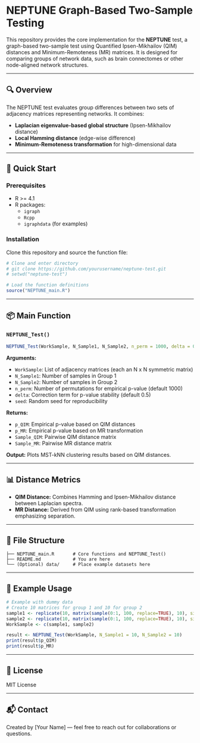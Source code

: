 # NEPTUNE Graph-Based Two-Sample Testing

This repository provides the core implementation for the **NEPTUNE** test, a graph-based two-sample test using Quantified Ipsen-Mikhailov (QIM) distances and Minimum-Remoteness (MR) matrices. It is designed for comparing groups of network data, such as brain connectomes or other node-aligned network structures.

---

## 🔍 Overview

The NEPTUNE test evaluates group differences between two sets of adjacency matrices representing networks. It combines:

- **Laplacian eigenvalue-based global structure** (Ipsen-Mikhailov distance)
- **Local Hamming distance** (edge-wise difference)
- **Minimum-Remoteness transformation** for high-dimensional data

---

## 🚀 Quick Start

### Prerequisites

- R >= 4.1
- R packages:
  - `igraph`
  - `Rcpp`
  - `igraphdata` (for examples)

### Installation

Clone this repository and source the function file:

```r
# Clone and enter directory
# git clone https://github.com/yourusername/neptune-test.git
# setwd("neptune-test")

# Load the function definitions
source("NEPTUNE_main.R")
```

---

## 📦 Main Function

### `NEPTUNE_Test()`

```r
NEPTUNE_Test(WorkSample, N_Sample1, N_Sample2, n_perm = 1000, delta = 0.5, seed = 11)
```

**Arguments:**

- `WorkSample`: List of adjacency matrices (each an N x N symmetric matrix)
- `N_Sample1`: Number of samples in Group 1
- `N_Sample2`: Number of samples in Group 2
- `n_perm`: Number of permutations for empirical p-value (default 1000)
- `delta`: Correction term for p-value stability (default 0.5)
- `seed`: Random seed for reproducibility

**Returns:**

- `p_QIM`: Empirical p-value based on QIM distances
- `p_MR`: Empirical p-value based on MR transformation
- `Sample_QIM`: Pairwise QIM distance matrix
- `Sample_MR`: Pairwise MR distance matrix

**Output:** Plots MST-kNN clustering results based on QIM distances.

---

## 📊 Distance Metrics

- **QIM Distance:** Combines Hamming and Ipsen-Mikhailov distance between Laplacian spectra.
- **MR Distance:** Derived from QIM using rank-based transformation emphasizing separation.

---

## 📂 File Structure

```
├── NEPTUNE_main.R       # Core functions and NEPTUNE_Test()
├── README.md            # You are here
└── (Optional) data/     # Place example datasets here
```

---

## 🧪 Example Usage

```r
# Example with dummy data
# Create 10 matrices for group 1 and 10 for group 2
sample1 <- replicate(10, matrix(sample(0:1, 100, replace=TRUE), 10), simplify = FALSE)
sample2 <- replicate(10, matrix(sample(0:1, 100, replace=TRUE), 10), simplify = FALSE)
WorkSample <- c(sample1, sample2)

result <- NEPTUNE_Test(WorkSample, N_Sample1 = 10, N_Sample2 = 10)
print(result$p_QIM)
print(result$p_MR)
```

---

## 📜 License

MIT License

---

## 📬 Contact

Created by [Your Name] — feel free to reach out for collaborations or questions.

